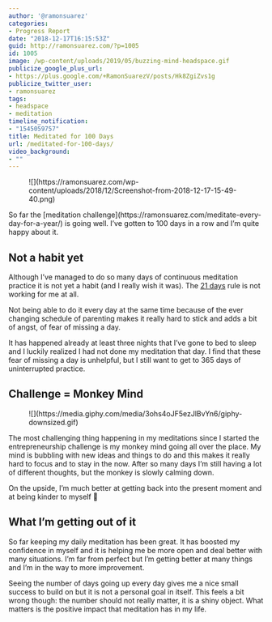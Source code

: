 ```yaml
---
author: '@ramonsuarez'
categories:
- Progress Report
date: "2018-12-17T16:15:53Z"
guid: http://ramonsuarez.com/?p=1005
id: 1005
image: /wp-content/uploads/2019/05/buzzing-mind-headspace.gif
publicize_google_plus_url:
- https://plus.google.com/+RamonSuarezV/posts/Hk8ZgiZvs1g
publicize_twitter_user:
- ramonsuarez
tags:
- headspace
- meditation
timeline_notification:
- "1545059757"
title: Meditated for 100 Days
url: /meditated-for-100-days/
video_background:
- ""
---
```


<figure class="wp-block-image">![](https://ramonsuarez.com/wp-content/uploads/2018/12/Screenshot-from-2018-12-17-15-49-40.png)</figure>So far the [meditation challenge](https://ramonsuarez.com/meditate-every-day-for-a-year/) is going well. I’ve gotten to 100 days in a row and I’m quite happy about it.

## Not a habit yet

Although I’ve managed to do so many days of continuous meditation practice it is not yet a habit (and I really wish it was). The [21 days](https://jamesclear.com/new-habit) rule is not working for me at all.

Not being able to do it every day at the same time because of the ever changing schedule of parenting makes it really hard to stick and adds a bit of angst, of fear of missing a day.

It has happened already at least three nights that I’ve gone to bed to sleep and I luckily realized I had not done my meditation that day. I find that these fear of missing a day is unhelpful, but I still want to get to 365 days of uninterrupted practice.

## Challenge = Monkey Mind

<div class="wp-block-image"><figure class="aligncenter">![](https://media.giphy.com/media/3ohs4oJF5ezJlBvYn6/giphy-downsized.gif)</figure></div>The most challenging thing happening in my meditations since I started the entrepreneurship challenge is my monkey mind going all over the place. My mind is bubbling with new ideas and things to do and this makes it really hard to focus and to stay in the now. After so many days I’m still having a lot of different thoughts, but the monkey is slowly calming down.

On the upside, I’m much better at getting back into the present moment and at being kinder to myself 🙂

## What I’m getting out of it

So far keeping my daily meditation has been great. It has boosted my confidence in myself and it is helping me be more open and deal better with many situations. I’m far from perfect but I’m getting better at many things and I’m in the way to more improvement.

Seeing the number of days going up every day gives me a nice small success to build on but it is not a personal goal in itself. This feels a bit wrong though: the number should not really matter, it is a shiny object. What matters is the positive impact that meditation has in my life.